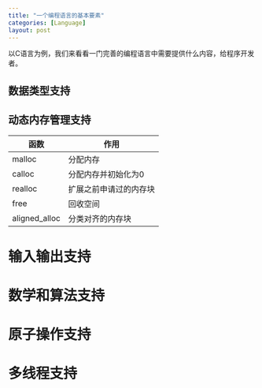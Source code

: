 ```yaml
---
title: "一个编程语言的基本要素"
categories: [Language]
layout: post
---
```


以C语言为例，我们来看看一门完善的编程语言中需要提供什么内容，给程序开发者。

## 数据类型支持

## 动态内存管理支持

函数 | 作用
----|----
malloc | 分配内存
calloc | 分配内存并初始化为0
realloc | 扩展之前申请过的内存块
free | 回收空间
aligned_alloc | 分类对齐的内存块

# 输入输出支持

# 数学和算法支持

# 原子操作支持

# 多线程支持
